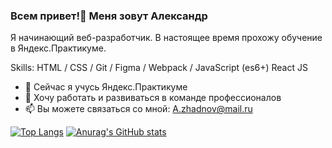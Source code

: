 ### Всем привет!👋 Меня зовут Александр

Я начинающий веб-разработчик.
В настоящее время прохожу обучение в Яндекс.Практикуме.

Skills: HTML / CSS / Git / Figma / Webpack / JavaScript (es6+)  React JS

- 🌱 Сейчас я учусь Яндекс.Практикуме
- 👯 Хочу работать и развиваться в команде профессионалов
- 📫 Вы можете связаться со мной: A.zhadnov@mail.ru

[![Top Langs](https://github-readme-stats.vercel.app/api/top-langs/?username=anuraghazra&layout=compact)](https://github.com/anuraghazra/github-readme-stats)                                 [![Anurag's GitHub stats](https://github-readme-stats.vercel.app/api?username=anuraghazra)](https://github.com/anuraghazra/github-readme-stats)
